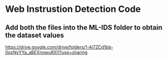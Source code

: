 # Web Instrustion Detection Code
## Add both the files into the ML-IDS folder to obtain the dataset values

https://drive.google.com/drive/folders/1-Aj7ZCd1bb-0qzNvYYa_aBEXnowu8XI1?usp=sharing

 

